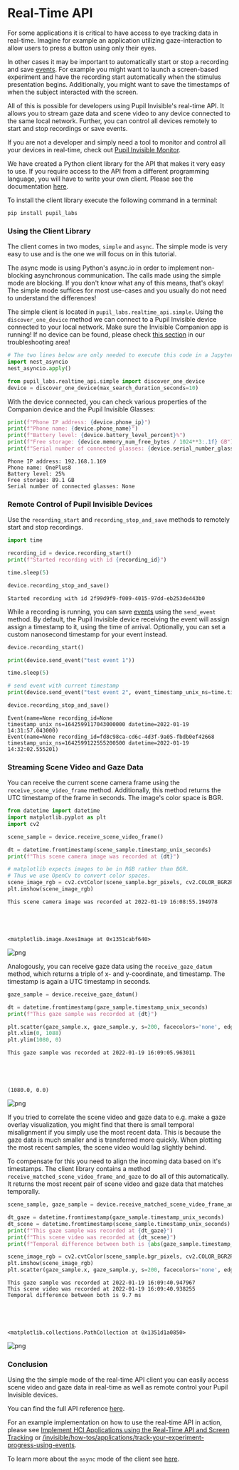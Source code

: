 # Real-Time API
For some applications it is critical to have access to eye tracking data in real-time. Imagine for example an application utilizing gaze-interaction to allow users to press a button using only their eyes.

In other cases it may be important to automatically start or stop a recording and save [events](/invisible/explanation/basic-concepts/#events). For example you might want to launch a screen-based experiment and have the recording start automatically when the stimulus presentation begins. Additionally, you might want to save the timestamps of when the subject interacted with the screen.

All of this is possible for developers using Pupil Invisible's real-time API. It allows you to stream gaze data and scene video to any device connected to the same local network. Further, you can control all devices remotely to start and stop recordings or save events.

If you are not a developer and simply need a tool to monitor and control all your devices in real-time, check out [Pupil Invisible Monitor](/invisible/how-tos/tools/monitor-your-data-collection-in-real-time).

We have created a Python client library for the API that makes it very easy to use. If you require access to the API from a different programming language, you will have to write your own client. Please see the documentation [here](https://pupil-labs-realtime-api.readthedocs.io/en/latest/index.html).

To install the client library execute the following command in a terminal:

```
pip install pupil_labs
```

### Using the Client Library
The client comes in two modes, `simple` and `async`. The simple mode is very easy to use and is the one we will focus on in this tutorial. 

The async mode is using Python's async.io in order to implement non-blocking asynchronous communication. The calls made using the simple mode are blocking. If you don't know what any of this means, that's okay! The simple mode suffices for most use-cases and you usually do not need to understand the differences!

The simple client is located in `pupil_labs.realtime_api.simple`. Using the `discover_one_device` method we can connect to a Pupil Invisible device connected to your local network. Make sure the Invisible Companion app is running! If no device can be found, please check [this section](/invisible/troubleshooting/#i-can-not-connect-to-devices-using-the-real-time-api) in our troubleshooting area! 


```python
# The two lines below are only needed to execute this code in a Jupyter Notebook
import nest_asyncio
nest_asyncio.apply()

from pupil_labs.realtime_api.simple import discover_one_device
device = discover_one_device(max_search_duration_seconds=10)
```

With the device connected, you can check various properties of the Companion device and the Pupil Invisible Glasses:


```python
print(f"Phone IP address: {device.phone_ip}")
print(f"Phone name: {device.phone_name}")
print(f"Battery level: {device.battery_level_percent}%")
print(f"Free storage: {device.memory_num_free_bytes / 1024**3:.1f} GB")
print(f"Serial number of connected glasses: {device.serial_number_glasses}")
```

    Phone IP address: 192.168.1.169
    Phone name: OnePlus8
    Battery level: 25%
    Free storage: 89.1 GB
    Serial number of connected glasses: None
    

### Remote Control of Pupil Invisible Devices
Use the `recording_start` and `recording_stop_and_save` methods to remotely start and stop recordings.


```python
import time

recording_id = device.recording_start()
print(f"Started recording with id {recording_id}")

time.sleep(5)

device.recording_stop_and_save()
```

    Started recording with id 2f99d9f9-f009-4015-97dd-eb253de443b0
    

While a recording is running, you can save [events](/invisible/explanation/basic-concepts/#events) using the `send_event` method. By default, the Pupil Invisible device receiving the event will assign assign a timestamp to it, using the time of arrival. Optionally, you can set a custom nanosecond timestamp for your event instead.


```python
device.recording_start()

print(device.send_event("test event 1"))

time.sleep(5)

# send event with current timestamp
print(device.send_event("test event 2", event_timestamp_unix_ns=time.time_ns()))

device.recording_stop_and_save()
```

    Event(name=None recording_id=None timestamp_unix_ns=1642599117043000000 datetime=2022-01-19 14:31:57.043000)
    Event(name=None recording_id=fd8c98ca-cd6c-4d3f-9a05-fbdb0ef42668 timestamp_unix_ns=1642599122555200500 datetime=2022-01-19 14:32:02.555201)
    

### Streaming Scene Video and Gaze Data
You can receive the current scene camera frame using the `receive_scene_video_frame` method. Additionally, this method returns the UTC timestamp of the frame in seconds. The image's color space is BGR.


```python
from datetime import datetime
import matplotlib.pyplot as plt
import cv2

scene_sample = device.receive_scene_video_frame()

dt = datetime.fromtimestamp(scene_sample.timestamp_unix_seconds)
print(f"This scene camera image was recorded at {dt}")

# matplotlib expects images to be in RGB rather than BGR.
# Thus we use OpenCv to convert color spaces.
scene_image_rgb = cv2.cvtColor(scene_sample.bgr_pixels, cv2.COLOR_BGR2RGB)
plt.imshow(scene_image_rgb)
```

    This scene camera image was recorded at 2022-01-19 16:08:55.194978
    




    <matplotlib.image.AxesImage at 0x1351cabf640>




    
![png](./output_10_2.png)
    


Analogously, you can receive gaze data using the `receive_gaze_datum` method, which returns a triple of x- and y-coordinate, and timestamp. The timestamp is again a UTC timestamp in seconds.


```python
gaze_sample = device.receive_gaze_datum()

dt = datetime.fromtimestamp(gaze_sample.timestamp_unix_seconds)
print(f"This gaze sample was recorded at {dt}")

plt.scatter(gaze_sample.x, gaze_sample.y, s=200, facecolors='none', edgecolors='r')
plt.xlim(0, 1088)
plt.ylim(1080, 0)
```

    This gaze sample was recorded at 2022-01-19 16:09:05.963011
    




    (1080.0, 0.0)




    
![png](./output_12_2.png)
    


If you tried to correlate the scene video and gaze data to e.g. make a gaze overlay visualization, you might find that there is small temporal misalignment if you simply use the most recent data.
This is because the gaze data is much smaller and is transferred more quickly. When plotting the most recent samples, the scene video would lag slightly behind.

To compensate for this you need to align the incoming data based on it's timestamps. The client library contains a method `receive_matched_scene_video_frame_and_gaze` to do all of this automatically. It returns the most recent pair of scene video and gaze data that matches temporally.


```python
scene_sample, gaze_sample = device.receive_matched_scene_video_frame_and_gaze()

dt_gaze = datetime.fromtimestamp(gaze_sample.timestamp_unix_seconds)
dt_scene = datetime.fromtimestamp(scene_sample.timestamp_unix_seconds)
print(f"This gaze sample was recorded at {dt_gaze}")
print(f"This scene video was recorded at {dt_scene}")
print(f"Temporal difference between both is {abs(gaze_sample.timestamp_unix_seconds - scene_sample.timestamp_unix_seconds) * 1000:.1f} ms")

scene_image_rgb = cv2.cvtColor(scene_sample.bgr_pixels, cv2.COLOR_BGR2RGB)
plt.imshow(scene_image_rgb)
plt.scatter(gaze_sample.x, gaze_sample.y, s=200, facecolors='none', edgecolors='r')
```

    This gaze sample was recorded at 2022-01-19 16:09:40.947967
    This scene video was recorded at 2022-01-19 16:09:40.938255
    Temporal difference between both is 9.7 ms
    




    <matplotlib.collections.PathCollection at 0x1351d1a0850>




    
![png](./output_14_2.png)
    


### Conclusion

Using the the simple mode of the real-time API client you can easily access scene video and gaze data in real-time as well as remote control your Pupil Invisible devices.

You can find the full API reference [here](/invisible/reference/real-time-api).

For an example implementation on how to use the real-time API in action, please see [Implement HCI Applications using the Real-Time API and Screen Tracking](/invisible/how-tos/applications/implement-hci-applications-using-the-real-time-api-and-screen-tracking) or [/invisible/how-tos/applications/track-your-experiment-progress-using-events]().

To learn more about the `async` mode of the client see [here](https://pupil-labs-realtime-api.readthedocs.io/en/latest/index.html).
